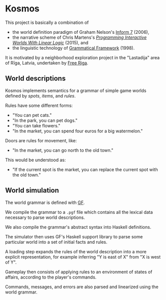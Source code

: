 # Kosmos

This project is basically a combination of

 * the world definition paradigm of Graham Nelson's [Inform 7](http://inform7.com/) (2006),
 * the narrative scheme of Chris Martens's [*Programming Interactive Worlds With Linear Logic*](https://www.cs.cmu.edu/~cmartens/thesis/) (2015), and
 * the linguistic technology of [Grammatical Framework](https://www.grammaticalframework.org) (1998).

It is motivated by a neighborhood exploration project in the "Lastadija"
area of Rīga, Latvia, undertaken by [Free Riga](https://www.freeriga.lv/).

## World descriptions

Kosmos implements semantics for a grammar of simple game worlds
defined by *spots*, *items*, and *rules*.

Rules have some different forms:

  * "You can pet cats."
  * "In the park, you can pet dogs."
  * "You can take flowers."
  * "In the market, you can spend four euros for a big watermelon."

Doors are rules for movement, like:

  * "In the market, you can go north to the old town."

This would be understood as:

  * "If the current spot is the market,
     you can replace the current spot with the old town."

## World simulation

The world grammar is defined with [GF](https://www.grammaticalframework.org).

We compile the grammar to a `.pgf` file which contains all the lexical data
necessary to parse world descriptions.

We also compile the grammar's abstract syntax into Haskell definitions.

The simulator then uses GF's Haskell support library to parse some particular
world into a set of initial facts and rules.

A loading step expands the rules of the world description into a more explicit
representation, for example inferring "Y is east of X" from "X is west of Y".

Gameplay then consists of applying rules to an environment of states of affairs,
according to the player's commands.

Commands, messages, and errors are also parsed and linearized using the world grammar.
